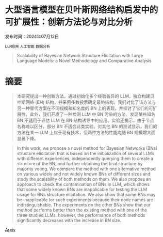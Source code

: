 # 大型语言模型在贝叶斯网络结构启发中的可扩展性：创新方法论与对比分析

发布时间：2024年07月12日

`LLM应用` `人工智能` `数据分析`

> Scalability of Bayesian Network Structure Elicitation with Large Language Models: a Novel Methodology and Comparative Analysis

# 摘要

> 本研究提出一种创新方法，通过初始化多个经验各异的 LLM，独立构建贝叶斯网络 (BN) 结构，并采用多数投票确定最终结构。我们对比了该方法与另一种替代方案在不同规模和知名度的 BN 上的表现，并探讨了它们的可扩展性。此外，我们开发了一种检测 LLM 中 BN 污染的方法，发现某些知名 BN 不适用于评估 LLM 在 BN 结构诱导中的应用。实验还揭示，由于节点名称难以区分，部分 BN 不适合此类实验。对其他 BN 的测试显示，我们的方法在某一 LLM 上优于现有技术，但两种方法的性能均随 BN 规模增大而显著下降。

> In this work, we propose a novel method for Bayesian Networks (BNs) structure elicitation that is based on the initialization of several LLMs with different experiences, independently querying them to create a structure of the BN, and further obtaining the final structure by majority voting. We compare the method with one alternative method on various widely and not widely known BNs of different sizes and study the scalability of both methods on them. We also propose an approach to check the contamination of BNs in LLM, which shows that some widely known BNs are inapplicable for testing the LLM usage for BNs structure elicitation. We also show that some BNs may be inapplicable for such experiments because their node names are indistinguishable. The experiments on the other BNs show that our method performs better than the existing method with one of the three studied LLMs; however, the performance of both methods significantly decreases with the increase in BN size.

[Arxiv](https://arxiv.org/abs/2407.09311)